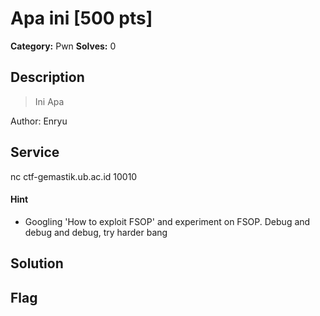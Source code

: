 # Apa ini [500 pts]

**Category:** Pwn
**Solves:** 0

## Description
>Ini Apa

Author: Enryu

## Service
nc ctf-gemastik.ub.ac.id 10010

#### Hint
* Googling 'How to exploit FSOP' and experiment on FSOP. Debug and debug and debug, try harder bang

## Solution

## Flag

